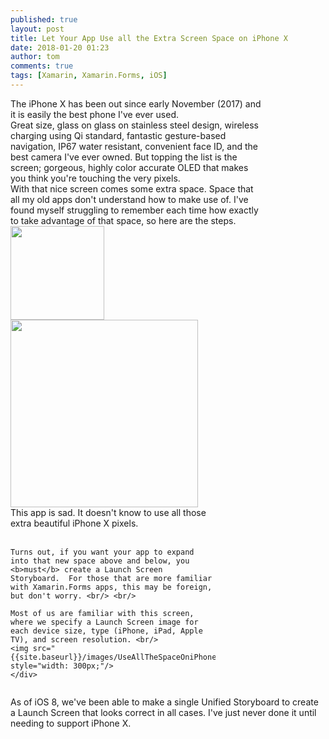 ```yaml
---
published: true
layout: post
title: Let Your App Use all the Extra Screen Space on iPhone X
date: 2018-01-20 01:23
author: tom
comments: true
tags: [Xamarin, Xamarin.Forms, iOS]
---
```

<div>
    <div style="display: inline-block; width: 80%; vertical-align: top;">The iPhone X has been out since early November (2017) and it is easily the best phone I've ever used. <br/>
    Great size, glass on glass on stainless steel design, wireless charging using Qi standard, fantastic gesture-based navigation, IP67 water resistant, convenient face ID, and the best camera I've ever owned. But topping the list is the screen; gorgeous, highly color accurate OLED that makes you think you're touching the very pixels. <br/> 
    With that nice screen comes some extra space. Space that all my old apps don't understand how to make use of. I've found myself struggling to remember each time how exactly to take advantage of that space, so here are the steps.
    </div>
    <div style="display: inline-block;" align="top">
        <img src="{{site.baseurl}}/images/UseAllTheSpaceOniPhoneX/iphone-x.png" width="150" />  
    </div>
</div>


<div>
    <div style="display: inline-block;" align="top">
        <img src="{{site.baseurl}}/images/UseAllTheSpaceOniPhoneX/unusedSpace.png" style="width: 300px;"/>  
    </div>
    <div style="display: inline-block; width: 65%; vertical-align: top;">This app is sad.  It doesn't know to use all those extra beautiful iPhone X pixels. <br/> <br/>  
    
    Turns out, if you want your app to expand into that new space above and below, you <b>must</b> create a Launch Screen Storyboard.  For those that are more familiar with Xamarin.Forms apps, this may be foreign, but don't worry. <br/> <br/> 

    Most of us are familiar with this screen, where we specify a Launch Screen image for each device size, type (iPhone, iPad, Apple TV), and screen resolution. <br/>
    <img src="{{site.baseurl}}/images/UseAllTheSpaceOniPhoneX/launchImages.png" style="width: 300px;"/>
    </div>
</div>

As of iOS 8, we've been able to make a single Unified Storyboard to create a Launch Screen that looks correct in all cases. I've just never done it until needing to support iPhone X.

